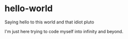 # hello-world
Saying hello to this world and that idiot pluto

I'm just here trying to code myself into infinity and beyond.
